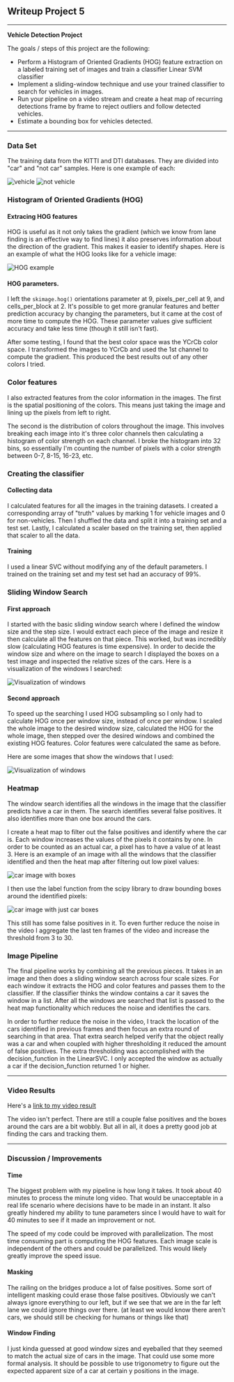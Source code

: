 ## Writeup Project 5

---

**Vehicle Detection Project**

The goals / steps of this project are the following:

* Perform a Histogram of Oriented Gradients (HOG) feature extraction on a labeled training set of images and train a classifier Linear SVM classifier
* Implement a sliding-window technique and use your trained classifier to search for vehicles in images.
* Run your pipeline on a video stream and create a heat map of recurring detections frame by frame to reject outliers and follow detected vehicles.
* Estimate a bounding box for vehicles detected.

[//]: # (Image References)
[vehicleExample]: ./examples/1.png
[notvehicleExample]: ./examples/extra202.png
[hogImage]: ./output_images/hogImage.png
[firstWindowVisualize]: ./output_images/firstWindowVisualize.png
[secondWindowVisualize]: ./output_images/secondWindowVisualize.png
[boxesAndHeatMap]: ./output_images/boxesAndHeatMap.png
[labeledCars]: ./output_images/labeledCars.png

---

### Data Set

The training data from the KITTI and DTI databases. They are divided into "car" and "not car" samples. Here is one example of each:

![vehicle][vehicleExample]
![not vehicle][notvehicleExample]

### Histogram of Oriented Gradients (HOG)

#### Extracing HOG features

HOG is useful as it not only takes the gradient (which we know from lane finding is an effective way to find lines) it also preserves information about the direction of the gradient. This makes it easier to identify shapes. Here is an example of what the HOG looks like for a vehicle image:

![HOG example][hogImage]


#### HOG parameters.

I left the `skimage.hog()` orientations parameter at 9, pixels_per_cell at 9, and cells_per_block at 2. It's possible to get more granular features and better prediction accuracy by changing the parameters, but it came at the cost of more time to compute the HOG. These parameter values give sufficient accuracy and take less time (though it still isn't fast).

After some testing, I found that the best color space was the YCrCb color space. I transformed the images to YCrCb and used the 1st channel to compute the gradient. This produced the best results out of any other colors I tried.

### Color features

I also extracted features from the color information in the images. The first is the spatial positioning of the colors. This means just taking the image and lining up the pixels from left to right.

The second is the distribution of colors throughout the image. This involves breaking each image into it's three color channels then calculating a histogram of color strength on each channel. I broke the histogram into 32 bins, so essentially I'm counting the number of pixels with a color strength between 0-7, 8-15, 16-23, etc.

### Creating the classifier

#### Collecting data

I calculated features for all the images in the training datasets. I created a corresponding array of "truth" values by marking 1 for vehicle images and 0 for non-vehicles. Then I shuffled the data and split it into a training set and a test set. Lastly, I calculated a scaler based on the training set, then applied that scaler to all the data.

#### Training

I used a linear SVC without modifying any of the default parameters. I trained on the training set and my test set had an accuracy of 99%.

### Sliding Window Search

#### First approach

I started with the basic sliding window search where I defined the window size and the step size. I would extract each piece of the image and resize it then calculate all the features on that piece. This worked, but was incredibly slow (calculating HOG features is time expensive). In order to decide the window size and where on the image to search I displayed the boxes on a test image and inspected the relative sizes of the cars. Here is a visualization of the windows I searched:

![Visualization of windows][firstWindowVisualize]

#### Second approach

To speed up the searching I used HOG subsampling so I only had to calculate HOG once per window size, instead of once per window. I scaled the whole image to the desired window size, calculated the HOG for the whole image, then stepped over the desired windows and combined the existing HOG features. Color features were calculated the same as before.

Here are some images that show the windows that I used:

![Visualization of windows][secondWindowVisualize]

### Heatmap

The window search identifies all the windows in the image that the classifier predicts have a car in them. The search identifies several false positives. It also identifies more than one box around the cars.

I create a heat map to filter out the false positives and identify where the car is. Each window increases the values of the pixels it contains by one. In order to be counted as an actual car, a pixel has to have a value of at least 3. Here is an example of an image with all the windows that the classifier identified and then the heat map after filtering out low pixel values:

![car image with boxes][boxesAndHeatMap]

I then use the label function from the scipy library to draw bounding boxes around the identified pixels:

![car image with just car boxes][labeledCars]

This still has some false positives in it. To even further reduce the noise in the video I aggregate the last ten frames of the video and increase the threshold from 3 to 30.


### Image Pipeline

The final pipeline works by combining all the previous pieces. It takes in an image and then does a sliding window search across four scale sizes. For each window it extracts the HOG and color features and passes them to the classifier. If the classifier thinks the window contains a car it saves the window in a list. After all the windows are searched that list is passed to the heat map functionality which reduces the noise and identifies the cars.

In order to further reduce the noise in the video, I track the location of the cars identified in previous frames and then focus an extra round of searching in that area. That extra search helped verify that the object really was a car and when coupled with higher thresholding it reduced the amount of false positives. The extra thresholding was accomplished with the decision_function in the LinearSVC. I only accepted the window as actually a car if the decision_function returned 1 or higher.

---

### Video Results

Here's a [link to my video result](./output_images/project_video.mp4)

The video isn't perfect. There are still a couple false positives and the boxes around the cars are a bit wobbly. But all in all, it does a pretty good job at finding the cars and tracking them.

---

### Discussion / Improvements

#### Time

The biggest problem with my pipeline is how long it takes. It took about 40 minutes to process the minute long video. That would be unacceptable in a real life scenario where decisions have to be made in an instant. It also greatly hindered my ability to tune parameters since I would have to wait for 40 minutes to see if it made an improvement or not.

The speed of my code could be improved with parallelization. The most time consuming part is computing the HOG features. Each image scale is independent of the others and could be parallelized. This would likely greatly improve the speed issue.

#### Masking

The railing on the bridges produce a lot of false positives. Some sort of intelligent masking could erase those false positives. Obviously we can't always ignore everything to our left, but if we see that we are in the far left lane we could ignore things over there. (at least we would know there aren't cars, we should still be checking for humans or things like that)

#### Window Finding

I just kinda guessed at good window sizes and eyeballed that they seemed to match the actual size of cars in the image. That could use some more formal analysis. It should be possible to use trigonometry to figure out the expected apparent size of a car at certain y positions in the image.